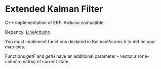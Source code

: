 Extended Kalman Filter
======================

C++ implementation of EKF.
Arduino compatible.

Depency: [LineArduino](https://github.com/muzhig/linearduino "linear algebra library for arduino") 

You must implement functions declared in KalmanParams.h to define your matricies.

Functions *getF* and *getH* have an additional parameter - vector *z* (one-column matrix) of current state.

